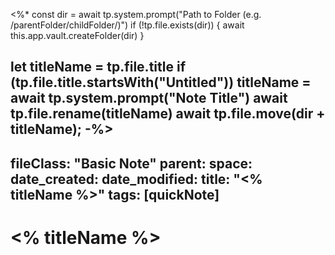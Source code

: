 <%*
const dir = await tp.system.prompt("Path to Folder (e.g. /parentFolder/childFolder/)")
if (!tp.file.exists(dir)) {
	await this.app.vault.createFolder(dir)
}

let titleName = tp.file.title
if (tp.file.title.startsWith("Untitled"))
	titleName = await tp.system.prompt("Note Title")
	await tp.file.rename(titleName)
await tp.file.move(dir + titleName);
-%>
---
fileClass: "Basic Note"
parent:
space: 
date_created: 
date_modified: 
title: "<% titleName %>"
tags: [quickNote]
---
# <% titleName %>